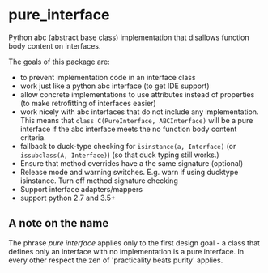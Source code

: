 # pure_interface
Python abc (abstract base class) implementation that disallows function body content on interfaces.

The goals of this package are:
* to prevent implementation code in an interface class
* work just like a python abc interface (to get IDE support)
* allow concrete implementations to use attributes instead of properties (to make retrofitting of interfaces easier)
* work nicely with abc interfaces that do not include any implementation.
  This means that `class C(PureInterface, ABCInterface)` will be a pure interface if the abc interface meets the 
  no function body content criteria.
* fallback to duck-type checking for `isinstance(a, Interface)` (or `issubclass(A, Interface)`) 
(so that duck typing still works.)
* Ensure that method overrides have a the same signature (optional)
* Release mode and warning switches. E.g. warn if using ducktype isinstance.  Turn off method signature checking  
* Support interface adapters/mappers
* support python 2.7 and 3.5+

A note on the name
------------------
The phrase _pure interface_ applies only to the first design goal - a class that defines only an interface with no 
implementation is a pure interface.  In every other respect the zen of 'practicality beats purity' applies.

